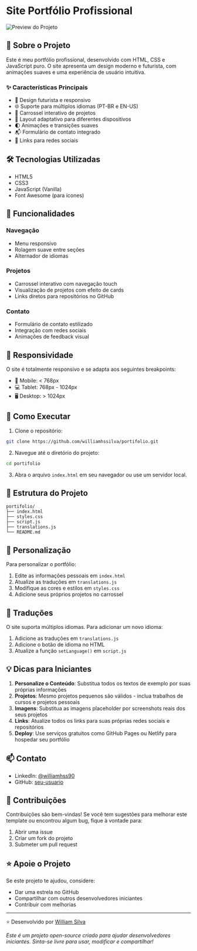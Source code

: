 # Site Portfólio Profissional

![Preview do Projeto](https://placehold.jp/800x400.png)

## 🚀 Sobre o Projeto

Este é meu portfólio profissional, desenvolvido com HTML, CSS e JavaScript puro. O site apresenta um design moderno e futurista, com animações suaves e uma experiência de usuário intuitiva.

### ✨ Características Principais

- 🎨 Design futurista e responsivo
- 🌐 Suporte para múltiplos idiomas (PT-BR e EN-US)
- 🎠 Carrossel interativo de projetos
- 📱 Layout adaptativo para diferentes dispositivos
- 🌓 Animações e transições suaves
- 📬 Formulário de contato integrado
- 🔗 Links para redes sociais

## 🛠️ Tecnologias Utilizadas

- HTML5
- CSS3
- JavaScript (Vanilla)
- Font Awesome (para ícones)

## 🎯 Funcionalidades

### Navegação
- Menu responsivo
- Rolagem suave entre seções
- Alternador de idiomas

### Projetos
- Carrossel interativo com navegação touch
- Visualização de projetos com efeito de cards
- Links diretos para repositórios no GitHub

### Contato
- Formulário de contato estilizado
- Integração com redes sociais
- Animações de feedback visual

## 📱 Responsividade

O site é totalmente responsivo e se adapta aos seguintes breakpoints:
- 📱 Mobile: < 768px
- 💻 Tablet: 768px - 1024px
- 🖥️ Desktop: > 1024px

## 🚀 Como Executar

1. Clone o repositório:

```bash
git clone https://github.com/williamhssilva/portifolio.git
```

2. Navegue até o diretório do projeto:

```bash
cd portifolio
```

3. Abra o arquivo `index.html` em seu navegador ou use um servidor local.

## 🔧 Estrutura do Projeto

```plaintext
portifolio/
├── index.html
├── styles.css
├── script.js
├── translations.js
└── README.md
```

## 🎨 Personalização

Para personalizar o portfólio:

1. Edite as informações pessoais em `index.html`
2. Atualize as traduções em `translations.js`
3. Modifique as cores e estilos em `styles.css`
4. Adicione seus próprios projetos no carrossel

## 📝 Traduções

O site suporta múltiplos idiomas. Para adicionar um novo idioma:

1. Adicione as traduções em `translations.js`
2. Adicione o botão de idioma no HTML
3. Atualize a função `setLanguage()` em `script.js`

## 💡 Dicas para Iniciantes

1. **Personalize o Conteúdo**: Substitua todos os textos de exemplo por suas próprias informações
2. **Projetos**: Mesmo projetos pequenos são válidos - inclua trabalhos de cursos e projetos pessoais
3. **Imagens**: Substitua as imagens placeholder por screenshots reais dos seus projetos
4. **Links**: Atualize todos os links para suas próprias redes sociais e repositórios
5. **Deploy**: Use serviços gratuitos como GitHub Pages ou Netlify para hospedar seu portfólio

## 📫 Contato

- LinkedIn: [@williamhss90](https://www.linkedin.com/in/williamhss90/)
- GitHub: [seu-usuario](https://github.com/williamhssilva)


## 🤝 Contribuições

Contribuições são bem-vindas! Se você tem sugestões para melhorar este template ou encontrou algum bug, fique à vontade para:

1. Abrir uma issue
2. Criar um fork do projeto
3. Submeter um pull request

## ⭐ Apoie o Projeto

Se este projeto te ajudou, considere:
- Dar uma estrela no GitHub
- Compartilhar com outros desenvolvedores iniciantes
- Contribuir com melhorias

---

⭐️ Desenvolvido por [William Silva](https://github.com/williamhssilva)

*Este é um projeto open-source criado para ajudar desenvolvedores iniciantes. Sinta-se livre para usar, modificar e compartilhar!*